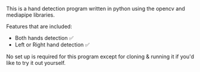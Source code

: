 This is a hand detection program written in python using the opencv and mediapipe libraries. 

Features that are included:
- Both hands detection ✅
- Left or Right hand detection ✅

No set up is required for this program except for cloning & running it if you'd like to try it out yourself.

